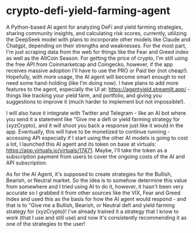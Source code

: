 # crypto-defi-yield-farming-agent
A Python-based AI agent for analyzing DeFi and yield farming strategies, sharing community insights, and calculating risk scores, currently, utilizing the DeepSeek model with plans to incorporate other models like Claude and Chatgpt, depending on their strengths and weaknesses. For the most part, I'm just scraping data from the web for things like the Fear and Greed index as well as the AltCoin Season. For getting the price of crypto, I'm still using the free API from Coinmarketcap and Coingecko, however, if the app receives massive adoption I'll have to use the PRO or Paid tier (not cheap!). Hopefully, with more usage, the AI agent will become smart enough to not need some hand-holding (like I'm doing now). I have plans to add more features to the agent, especially the UI at: https://agentyield.streamlit.app/ - things like tracking your yield farm, and portfolio, and giving you suggestions to improve it (much harder to implement but not impossible!).

I will also have it integrate with Twitter and Telegram - like an AI bot where you send it a statement like "Give me a defi or yield farming strategy for {xyzCrypto}, and it will shoot you back a response just like it would in the app. Eventually, this will have to be monetized to continue running - accessing API especially if I start using the other AI models is going to cost a lot, I launched this AI agent and its token on base at virtuals: https://app.virtuals.io/virtuals/17471. Maybe, I'll take the token as a subscription payment from users to cover the ongoing costs of the AI and API subscription.

As for the AI Agent, it's supposed to create strategies for the Bullish, Bearish, or Neutral market. So the idea is to somehow determine this value from somewhere and I tried using AI to do it, however, it hasn't been very accurate so I grabbed it from other sources like the VIX, Fear and Greed Index and used this as the basis for how the AI agent would respond - and that is to "Give me a Bullish, Bearish, or Neutral defi and yield farming strategy for {xyzCrypto}! I've already trained it a strategy that I know to work (that I use and still use) and now it's consistently recommending it as one of the strategies to the user!
